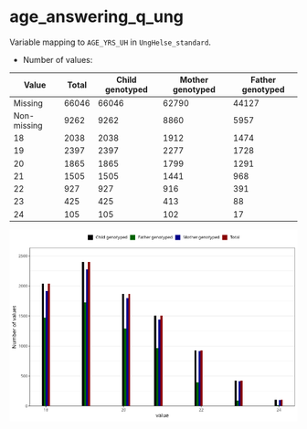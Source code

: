 # age_answering_q_ung
Variable mapping to `AGE_YRS_UH` in `UngHelse_standard`.
- Number of values:

| Value | Total | Child genotyped | Mother genotyped | Father genotyped |
| ----- | ----- | --------------- | ---------------- | ---------------- |
| Missing | 66046 | 66046 | 62790 | 44127 |
| Non-missing | 9262 | 9262 | 8860 | 5957 |
| 18 | 2038 | 2038 | 1912 | 1474 |
| 19 | 2397 | 2397 | 2277 | 1728 |
| 20 | 1865 | 1865 | 1799 | 1291 |
| 21 | 1505 | 1505 | 1441 | 968 |
| 22 | 927 | 927 | 916 | 391 |
| 23 | 425 | 425 | 413 | 88 |
| 24 | 105 | 105 | 102 | 17 |



![](age_answering_q_ung_n.png)



